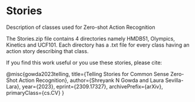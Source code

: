 # Stories
Description of classes used for Zero-shot Action Recognition

The Stories.zip file contains 4 directories namely HMDB51, Olympics, Kinetics and UCF101. Each directory has a .txt file for every class having an action story describing that class.

If you find this work useful or you use these stories, please cite:

@misc{gowda2023telling,
      title={Telling Stories for Common Sense Zero-Shot Action Recognition}, 
      author={Shreyank N Gowda and Laura Sevilla-Lara},
      year={2023},
      eprint={2309.17327},
      archivePrefix={arXiv},
      primaryClass={cs.CV}
}
